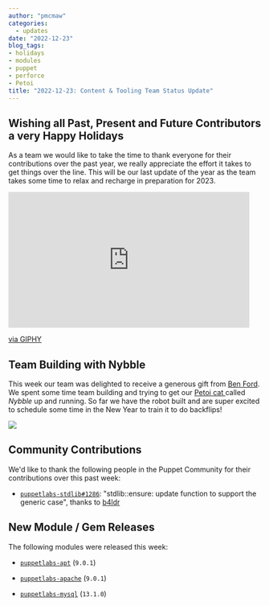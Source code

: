 ```yaml
---
author: "pmcmaw"
categories:
  - updates
date: "2022-12-23"
blog_tags:
- holidays
- modules
- puppet
- perforce
- Petoi
title: "2022-12-23: Content & Tooling Team Status Update"
---
```

## Wishing all Past, Present and Future Contributors a very Happy Holidays

As a team we would like to take the time to thank everyone for their contributions over the past year, we really appreciate the effort it takes to get things over the line. This will be our last update of the year as the team takes some time to relax and recharge in preparation for 2023.

<iframe src="https://giphy.com/embed/NU9BPThD9kPpDNblHO" width="480" height="270" frameBorder="0" class="giphy-embed" allowFullScreen></iframe><p><a href="https://giphy.com/gifs/bilbareed-holiday-season-happy-holidays-5tkB6yiPZkHaZ7t44F">via GIPHY</a></p>

## Team Building with Nybble

This week our team was delighted to receive a generous gift from [Ben Ford](https://github.com/binford2k). We spent some time team building and trying to get our [Petoi cat ](https://www.petoi.com/) called *Nybble* up and running. So far we have the robot built and are super excited to schedule some time in the New Year to train it to do backflips!

![](/content-and-tooling-team/images/petoi.jpeg)

## Community Contributions

We'd like to thank the following people in the Puppet Community for their contributions over this past week:

- [`puppetlabs-stdlib#1286`][puppetlabs-stdlib-pr-1286]: "stdlib::ensure: update function to support the generic case", thanks to [b4ldr][b4ldr]

## New Module / Gem Releases

The following modules were released this week:

- [`puppetlabs-apt`][puppetlabs-apt] (`9.0.1`)
- [`puppetlabs-apache`][puppetlabs-apache] (`9.0.1`)
- [`puppetlabs-mysql`][puppetlabs-mysql] (`13.1.0`)

  [puppetlabs-apt]: https://github.com/puppetlabs/puppetlabs-apt
  [puppetlabs-apache]: https://github.com/puppetlabs/puppetlabs-apache
  [puppetlabs-mysql]: http://github.com/puppetlabs/puppetlabs-mysql
  [puppetlabs-stdlib-pr-1286]: https://github.com/puppetlabs/puppetlabs-stdlib/pull/1286
  [b4ldr]: https://github.com/b4ldr
